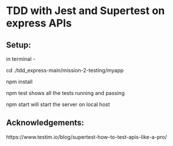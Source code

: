 <h1>TDD with Jest and Supertest on express APIs</h1>

<h2>Setup:</h2>
<p>in terminal - </p>
<p>cd ./tdd_express-main/mission-2-testing/myapp </p>
<p>npm install</p>

<p>npm test shows all the tests running and passing</p>
<p>npm start will start the server on local host</p>

<h2>Acknowledgements:</h2>
https://www.testim.io/blog/supertest-how-to-test-apis-like-a-pro/
